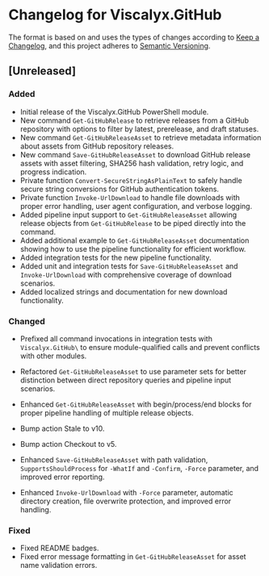 # Changelog for Viscalyx.GitHub

The format is based on and uses the types of changes according to [Keep a Changelog](https://keepachangelog.com/en/1.0.0/),
and this project adheres to [Semantic Versioning](https://semver.org/spec/v2.0.0.html).

## [Unreleased]

### Added

- Initial release of the Viscalyx.GitHub PowerShell module.
- New command `Get-GitHubRelease` to retrieve releases from a GitHub repository
  with options to filter by latest, prerelease, and draft statuses.
- New command `Get-GitHubReleaseAsset` to retrieve metadata information
  about assets from GitHub repository releases.
- New command `Save-GitHubReleaseAsset` to download GitHub release assets with
  asset filtering, SHA256 hash validation, retry logic, and progress indication.
- Private function `Convert-SecureStringAsPlainText` to safely handle secure
  string conversions for GitHub authentication tokens.
- Private function `Invoke-UrlDownload` to handle file downloads with proper
  error handling, user agent configuration, and verbose logging.
- Added pipeline input support to `Get-GitHubReleaseAsset` allowing release
  objects from `Get-GitHubRelease` to be piped directly into the command.
- Added additional example to `Get-GitHubReleaseAsset` documentation showing
  how to use the pipeline functionality for efficient workflow.
- Added integration tests for the new pipeline functionality.
- Added unit and integration tests for `Save-GitHubReleaseAsset` and
  `Invoke-UrlDownload` with comprehensive coverage of download scenarios.
- Added localized strings and documentation for new download functionality.

### Changed

- Prefixed all command invocations in integration tests with `Viscalyx.GitHub\`
  to ensure module-qualified calls and prevent conflicts with other modules.

- Refactored `Get-GitHubReleaseAsset` to use parameter sets for better
  distinction between direct repository queries and pipeline input scenarios.
- Enhanced `Get-GitHubReleaseAsset` with begin/process/end blocks for proper
  pipeline handling of multiple release objects.
- Bump action Stale to v10.
- Bump action Checkout to v5.
- Enhanced `Save-GitHubReleaseAsset` with path validation, `SupportsShouldProcess`
  for `-WhatIf` and `-Confirm`, `-Force` parameter, and improved error reporting.
- Enhanced `Invoke-UrlDownload` with `-Force` parameter, automatic directory
  creation, file overwrite protection, and improved error handling.

### Fixed

- Fixed README badges.
- Fixed error message formatting in `Get-GitHubReleaseAsset` for asset name
  validation errors.
